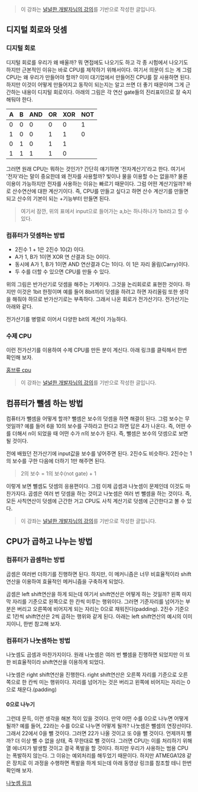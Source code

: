 > 이 강좌는 [널널한 개발자님의 강의](https://www.inflearn.com/course/%EB%84%93%EA%B3%A0%EC%96%95%EA%B2%8C-%EC%BB%B4%EA%B3%B5-%EC%A0%84%EA%B3%B5%EC%9E%90/dashboard)를 기반으로 작성한 글입니다.

## 디지털 회로와 덧셈

### 디지털 회로

디지털 회로를 우리가 왜 배울까? 뭐 면접에도 나오기도 하고 각 종 시험에서 나오기도 하지만 근본적인 이유는 바로 CPU를 제작하기 위해서이다. 여기서 의문이 드는 게 그럼 CPU는 왜 우리가 만들어야 할까? 이미 대기업에서 만들어진 CPU를 잘 사용하면 된다. 하지만 이것이 어떻게 만들어지고 동작이 되는지는 알고 쓰면 더 좋기 때문이며 그게 근간하는 내용이 디지털 회로이다. 아래의 그림은 각 연산 gate들의 진리표이므로 잘 숙지해둬야 한다.

| A   | B   | AND | OR  | XOR | NOT |
| --- | --- | --- | --- | --- | --- |
| 0   | 0   | 0   | 0   | 0   | 1   |
| 1   | 0   | 0   | 1   | 1   | 0   |
| 0   | 1   | 0   | 1   | 1   |     |
| 1   | 1   | 1   | 1   | 0   |     |

그러면 원래 CPU는 뭐하는 것인가? 간단히 얘기하면 '전자계산기'라고 한다. 여기서 '전자'라는 말이 중요한데 왜 전자를 사용할까? 빛이나 물을 이용할 수는 없을까? 물론 이용이 가능하지만 전자를 사용하는 이유는 빠르기 때문이다. 그럼 어떤 계산기일까? 바로 산수연산에 대한 계산기이다. 즉, CPU를 만들고 싶다고 하면 산수 계산기를 만들면 되고 산수의 기본이 되는 +기능부터 만들면 된다.

> 여기서 잠깐, 위의 표에서 input으로 들어가는 a,b는 하나하나가 1bit라고 할 수 있다.

### 컴퓨터가 덧셈하는 방법

- 2진수 1 + 1은 2진수 10(2) 이다.
- A가 1, B가 1이면 XOR 연 산결과 S는 0이다.
- 동시에 A가 1, B가 1이면 AND 연산결과 C는 1이다. 이 1은 자리 올림(Carry)이다.
- 두 수를 더할 수 있으면 CPU를 만들 수 있다.

위의 그림은 반가산기로 덧셈을 해주는 기계이다. 그것을 논리회로로 표현한 것이다. 하지만 이것은 1bit 한정이며 예를 들어 8bit끼리 덧셈을 하려고 하면 자리올림 또한 생각을 해줘야 하므로 반가산기로는 부족하다. 그래서 나온 회로가 전가산기다. 전가산기는 아래와 같다.

전가산기를 병렬로 이어서 다양한 bit의 계산이 가능하다.

### 수제 CPU

이런 전가산기를 이용하여 수제 CPU를 만든 분이 계신다. 아래 링크를 클릭해서 한번 확인해 보자.

[홈브류 cpu](http://www.homebrewcpu.com/)

> 이 강좌는 [널널한 개발자님의 강의](https://www.inflearn.com/course/%EB%84%93%EA%B3%A0%EC%96%95%EA%B2%8C-%EC%BB%B4%EA%B3%B5-%EC%A0%84%EA%B3%B5%EC%9E%90/dashboard)를 기반으로 작성한 글입니다.

## 컴퓨터가 뺄셈 하는 방법

컴퓨터가 뺄셈을 어떻게 할까? 뺄셈은 보수의 덧셈을 하면 해결이 된다. 그럼 보수는 무엇일까? 예를 들어 6을 10의 보수를 구하라고 한다고 하면 답은 4가 나온다. 즉, 어떤 수를 더해서 n이 되었을 때 어떤 수가 n의 보수가 된다. 즉, 뺄셈은 보수의 덧셈으로 보면 될 것이다.

전에 배웠던 전가산기에 input값을 보수를 넣어주면 된다. 2진수도 비슷하다. 2진수는 1의 보수를 구한 다음에 더하기 1만 해주면 된다.

> 2의 보수 = 1의 보수(not gate) + 1

이렇게 보면 뺄셈도 덧셈의 응용편이다. 그럼 이제 곱셈과 나눗셈이 문제인데 이것도 마찬가지다. 곱셈은 여러 번 덧셈을 하는 것이고 나눗셈은 여러 번 뺄셈을 하는 것이다. 즉, 모든 사칙연산이 덧셈에 근간한 거고 CPU도 사칙 계산기로 덧셈에 근간한다고 볼 수 있다.

> 이 강좌는 [널널한 개발자님의 강의](https://www.inflearn.com/course/%EB%84%93%EA%B3%A0%EC%96%95%EA%B2%8C-%EC%BB%B4%EA%B3%B5-%EC%A0%84%EA%B3%B5%EC%9E%90/dashboard)를 기반으로 작성한 글입니다.

## CPU가 곱하고 나누는 방법

### 컴퓨터가 곱셈하는 방법

곱셈은 여러번 더하기를 진행하면 된다. 하지만, 이 메커니즘은 너무 비효율적이라 shift연산을 이용하여 효율적인 메커니즘을 구축하게 되었다.

곱셈은 left shift연산을 하게 되는데 여기서 shift연산은 어떻게 하는 것일까? 왼쪽 마지막 자리를 기준으로 왼쪽으로 한 칸씩 미루는 행위이다. 그러면 기준자리를 넘어가는 부분은 버리고 오른쪽에 비어지게 되는 자리는 0으로 채워진다(padding). 2진수 기준으로 1칸씩 shift연산은 2씩 곱하는 행위와 같게 된다. 아래는 left shift연산의 예시의 이미지이니, 한번 참고해 보자.

### 컴퓨터가 나눗셈하는 방법

나눗셈도 곱셈과 마찬가지이다. 원래 나눗셈은 여러 번 뺄셈을 진행하면 되었지만 이 또한 비효율적이라 shift연산을 이용하게 되었다.

나눗셈은 right shift연산을 진행한다. right shift연산은 오른쪽 자리를 기준으로 오른쪽으로 한 칸씩 미는 행위이다. 자리를 넘어가는 것은 버리고 왼쪽에 비어지는 자리는 0으로 채운다.(padding)

#### 0으로 나누기

그런데 문득, 이런 생각을 해본 적이 있을 것이다. 만약 어떤 수를 0으로 나누면 어떻게 될까? 예를 들어, 22라는 수를 0으로 나누면 어떻게 될까? 나눗셈은 뺄셈의 연장선이다. 그래서 22에서 0을 뺄 것이다. 그러면 22가 나올 것이고 또 0을 뺄 것이다. 언제까지 뺄까? 더 이상 뺄 수 없을 상태, 즉 무한대로 뺄 것이다. 그러면 CPU는 이를 처리하기 위해 열 에너지가 발생할 것이고 결국 폭발을 할 것이다. 하지만 우리가 사용하는 범용 CPU는 폭발하지 않는다. 그 이유는 예외처리를 해두었기 때문이다. 하지만 ATMEGA128 같은 장치로 이 과정을 수행하면 폭발을 하게 되는데 아래 동영상 링크를 참조할 테니 한번 확인해 보자.

[나눗셈 링크](https://www.youtube.com/watch?v=mZ7pUADoo58)
